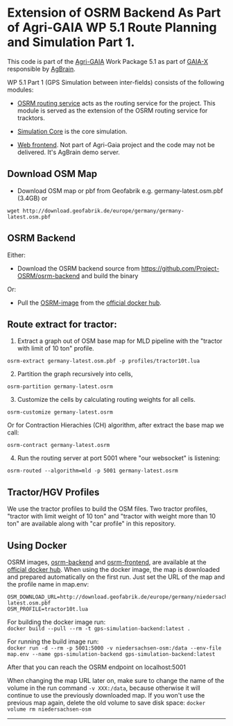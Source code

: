 # Extension of OSRM Backend As Part of Agri-GAIA WP 5.1 Route Planning and Simulation Part 1.

This code is part of the [Agri-GAIA](https://www.agri-gaia.de/) Work Package 5.1 as part of [GAIA-X](https://www.gaia-x.eu/) responsible by [AgBrain](https://agbrain.de). <br>

WP 5.1 Part 1 (GPS Simulation between inter-fields) consists of the following modules:

- [OSRM routing service](https://github.com/Project-OSRM/osrm-backend) acts as the routing service for the project. This module is served as the extension of the OSRM routing service for tracktors.

- [Simulation Core](https://git.cci-net.de/agri-gaia/gps-simulation) is the core simulation.

- [Web frontend](https://git.cci-net.de/agri-gaia/gps-simulation-frontend). Not part of Agri-Gaia project and the code may not be delivered. It's AgBrain demo server. 

## Download OSM Map

- Download OSM map or pbf from Geofabrik e.g. germany-latest.osm.pbf (3.4GB) or

`wget http://download.geofabrik.de/europe/germany/germany-latest.osm.pbf`


## OSRM Backend 

Either:
- Download the OSRM backend source from https://github.com/Project-OSRM/osrm-backend  and build the binary

Or:
- Pull the [OSRM-image](https://hub.docker.com/r/osrm/osrm-backend) from the [official docker hub](https://hub.docker.com/).

## Route extract for tractor:

1. Extract a graph out of OSM base map for MLD pipeline with the "tractor with limit of 10 ton" profile. <br>

`osrm-extract germany-latest.osm.pbf -p profiles/tractor10t.lua`

2. Partition the graph recursively into cells, <br>

`osrm-partition germany-latest.osrm`

3. Customize the cells by calculating routing weights for all cells. <br>

`osrm-customize germany-latest.osrm` <br>

Or for Contraction Hierachies (CH) algorithm, after extract the base map we call: <br>

`osrm-contract germany-latest.osrm` <br>


4. Run the routing server at port 5001 where "our websocket" is listening: <br>

`osrm-routed --algorithm=mld -p 5001 germany-latest.osrm` <br>


## Tractor/HGV Profiles

We use the tractor profiles to build the OSM files. Two tractor profiles, "tractor with limit weight of 10 ton" and "tractor with weight more than 10 ton" are available along with "car profile" in this repository.


## Using Docker

OSRM images, [osrm-backend](https://hub.docker.com/r/osrm/osrm-backend) and [osrm-frontend](https://hub.docker.com/r/osrm/osrm-frontend), are available at the [official docker hub](https://hub.docker.com/). When using the docker image, the map is downloaded and prepared automatically on the first run. 
Just set the URL of the map and the profile name in map.env:

```inf
OSM_DOWNLOAD_URL=http://download.geofabrik.de/europe/germany/niedersachsen-latest.osm.pbf
OSM_PROFILE=tractor10t.lua
```

For building the docker image run:<br>
`docker build --pull --rm -t gps-simulation-backend:latest .`

For running the build image run:<br>
`docker run -d --rm -p 5001:5000 -v niedersachsen-osm:/data --env-file map.env --name gps-simulation-backend gps-simulation-backend:latest`

After that you can reach the OSRM endpoint on localhost:5001

When changing the map URL later on, make sure to change the name of the volume in the run command `-v XXX:/data`, because otherwise it will continue to use the previously downloaded map. If you won't use the previous map again, delete the old volume to save disk space:
`docker volume rm niedersachsen-osm`

-------------------
